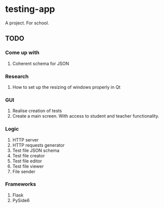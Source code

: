 # testing-app
A project. For school.
## TODO
### Come up with
1. Coherent schema for JSON

### Research
1. How to set up the resizing of windows properly in Qt

### GUI
1. Realise creation of tests
2. Create a main screen. With access to student and teacher functionality.

### Logic
1. HTTP server
2. HTTP requests generator
3. Test file JSON schema
4. Test file creator
5. Test file editor
6. Test file viewer
7. File sender

### Frameworks
1. Flask
2. PySide6
